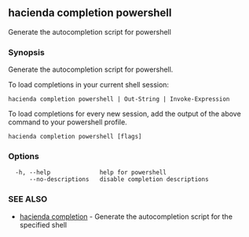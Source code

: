 ## hacienda completion powershell

Generate the autocompletion script for powershell

### Synopsis

Generate the autocompletion script for powershell.

To load completions in your current shell session:

	hacienda completion powershell | Out-String | Invoke-Expression

To load completions for every new session, add the output of the above command
to your powershell profile.


```
hacienda completion powershell [flags]
```

### Options

```
  -h, --help              help for powershell
      --no-descriptions   disable completion descriptions
```

### SEE ALSO

* [hacienda completion](/cmd/hacienda_completion/)	 - Generate the autocompletion script for the specified shell

